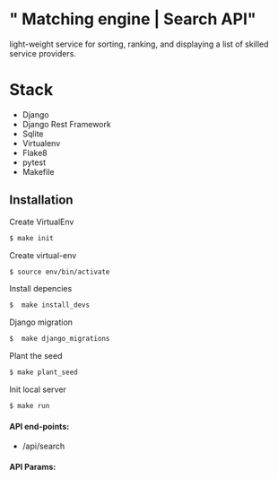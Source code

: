 # " Matching engine | Search API"
light-weight service for sorting, ranking, and displaying a list of skilled service providers. 





# Stack
<ul>

<li>Django</li>
<li>Django Rest Framework </li>
<li>Sqlite </li>
<li>Virtualenv </li>
<li>Flake8</li>
<li>pytest</li>
<li>Makefile</li>

</ul>


 
 
## Installation
<p> Create VirtualEnv</p>

```bash
$ make init
```
 
 
<p>  Create virtual-env</p>

```bash
$ source env/bin/activate
```

<p>  Install depencies</p>

```bash
$  make install_devs
```

<p>  Django migration</p>

```bash
$  make django_migrations
```

<p>Plant the seed</p>

```bash
$ make plant_seed
```

<p>Init local server</p>

```bash
$ make run
```

####  API end-points:
<ul>
<li>/api/search</li>
</ul>


####  API Params:

